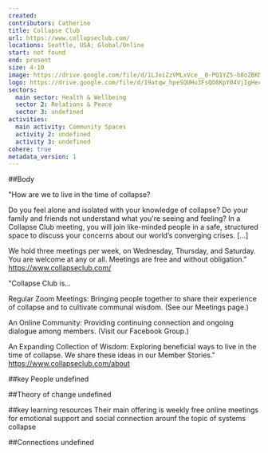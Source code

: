 ```yaml
---
created:
contributors: Catherine
title: Collapse Club
url: https://www.collapseclub.com/
locations: Seattle, USA; Global/Online
start: not found
end: present
size: 4-10
image: https://drive.google.com/file/d/1LJoiZzVMLxVce__B-PQ1YZ5-b8oZBKN-/view?usp=drive_link
logo: https://drive.google.com/file/d/19atqw_hpeSQUHu3FsQO8KpY04VjIgHec/view?usp=drive_link
sectors:
  main sector: Health & Wellbeing
  sector 2: Relations & Peace
  sector 3: undefined
activities: 
  main activity: Community Spaces
  activity 2: undefined
  activity 3: undefined
cohere: true
metadata_version: 1
---
```



##Body

"How are we to live in the time of collapse?

Do you feel alone and isolated with your knowledge of collapse? Do your family and friends not understand what you're seeing and feeling? In a Collapse Club meeting, you will join like-minded people in a safe, structured space to discuss your concerns about our world’s converging crises. [...]

We hold three meetings per week, on Wednesday, Thursday, and Saturday. You are welcome at any or all. Meetings are free and without obligation."
https://www.collapseclub.com/ 

"Collapse Club is...

Regular Zoom Meetings: Bringing people together to share their experience of collapse and to cultivate communal wisdom. (See our Meetings page.)

An Online Community: Providing continuing connection and ongoing dialogue among members. (Visit our Facebook Group.)

An Expanding Collection of Wisdom: Exploring beneficial ways to live in the time of collapse. We share these ideas in our Member Stories."
https://www.collapseclub.com/about 


##key People
undefined

##Theory of change
undefined

##key learning resources
Their main offering is weekly free online meetings for emotional support and social connection arounf the topic of systems collapse

##Connections
undefined

